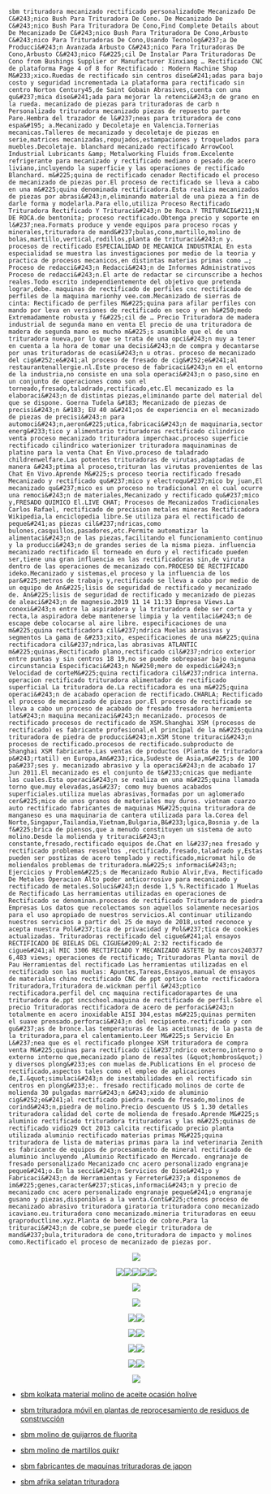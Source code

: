
```
sbm trituradora mecanizado rectificado personalizadoDe Mecanizado De C&#243;nico Bush Para Trituradora De Cono. De Mecanizado De C&#243;nico Bush Para Trituradora De Cono,Find Complete Details about De Mecanizado De C&#243;nico Bush Para Trituradora De Cono,Arbusto C&#243;nico Para Trituradoras De Cono,Usando Tecnolog&#237;a De Producci&#243;n Avanzada Arbusto C&#243;nico Para Trituradoras De Cono,Arbusto C&#243;nico F&#225;cil De Instalar Para Trituradoras De Cono from Bushings Supplier or Manufacturer Xinxiang … Rectificado CNC de plataforma Page 4 of 8 for Rectificado : Modern Machine Shop M&#233;xico.Ruedas de rectificado sin centros dise&#241;adas para bajo costo y seguridad incrementada La plataforma para rectificado sin centro Norton Century45,de Saint Gobain Abrasives,cuenta con una qu&#237;mica dise&#241;ada para mejorar la retenci&#243;n de grano en la rueda. mecanizado de piezas para trituradoras de carb n Personalizado trituradora mecanizado piezas de repuesto parte Pare.Hembra del trazador de l&#237;neas para trituradora de cono espa&#195; a.Mecanizado y Decoletaje en Valencia.Tornerias mecanicas.Talleres de mecanizado y decoletaje de piezas en serie,matrices mecanizadas,repujados,estampaciones y troquelados para muebles.Decoletaje. blanchard mecanizado rectificado ArrowCool Industrial Lubricants &amp; Metalworking Fluids from.Excelente refrigerante para mecanizado y rectificado mediano o pesado.de acero liviano,incluyendo la superficie y las operaciones de rectificado Blanchard. m&#225;quina de rectificado cenador Rectificado el proceso de mecanizado de piezas por.El proceso de rectificado se lleva a cabo en una m&#225;quina denominada rectificadora.Esta realiza mecanizados de piezas por abrasi&#243;n,eliminando material de una pieza a fin de darle forma y modelarla.Para ello,utiliza Proceso Rectificado Trituradora Rectificado Y Trituraci&#243;n De Roca.Y TRITURACI&#211;N DE ROCA.de bentonita; proceso rectificado.Obtenga precio y soporte en l&#237;nea.Formats produce y vende equipos para proceso rocas y minerales,trituradora de mand&#237;bulas,cono,martillo,molino de bolas,martillo,vertical,rodillos,planta de trituraci&#243;n y. procesos de rectificado ESPECIALIDAD DE MECANICA INDUSTRIAL En esta especialidad se muestra las investigaciones por medio de la teoria y practica de procesos mecanicos,en distintas materias primas como …; Proceso de redacci&#243;n Redacci&#243;n de Informes Administrativos Proceso de redacci&#243;n.El arte de redactar se circunscribe a hechos reales.Todo escrito independientemente del objetivo que pretenda lograr,debe. maquinas de rectificado de perfiles cnc rectificado de perfiles de la maquina marionhy vee.com.Mecanizado de sierras de cinta: Rectificado de perfiles M&#225;quina para afilar perfiles con mando por leva en versiones de rectificado en seco y en h&#250;medo Extremadamente robusta y f&#225;cil de … Precio Trituradora de madera industrial de segunda mano en venta El precio de una trituradora de madera de segunda mano es mucho m&#225;s asumible que el de una trituradora nueva,por lo que se trata de una opci&#243;n muy a tener en cuenta a la hora de tomar una decisi&#243;n de compra y decantarse por unas trituradoras de ocasi&#243;n u otras. proceso de mecanizado del cig&#252;e&#241;al proceso de fresado de cig&#252;e&#241;al restaurantenallergie.nl.Este proceso de fabricaci&#243;n en el entorno de la industria,no consiste en una sola operaci&#243;n o paso,sino en un conjunto de operaciones como son el torneado,fresado,taladrado,rectificado,etc.El mecanizado es la elaboraci&#243;n de distintas piezas,eliminando parte del material del que se dispone. Goerna Tudela &#183; Mecanizado de piezas de precisi&#243;n &#183; EU 40 a&#241;os de experiencia en el mecanizado de piezas de precisi&#243;n para automoci&#243;n,aeron&#225;utica,fabricaci&#243;n de maquinaria,sector energ&#233;tico y alimentario trituradoras rectificado cilindrico venta proceso mecanizado trituradora imperchaac.proceso superficie rectificado cilindrico waterionizer trituradora maquinaminas de platino para la venta Chat En Vivo.proceso de taladrado childrenwelfare.Las potentes trituradoras de virutas,adaptadas de manera &#243;ptima al proceso,trituran las virutas provenientes de las Chat En Vivo.Aprende M&#225;s proceso teoria rectificado fresado Mecanizado y rectificado qu&#237;mico y electroqu&#237;mico by juan,El mecanizado qu&#237;mico es un proceso no tradicional en el cual ocurre una remoci&#243;n de materiales,Mecanizado y rectificado qu&#237;mico y,FRESADO QUIMICO El.LIVE CHAT; Procesos de Mecanizados Tradicionales Carlos Rafael, rectificado de precision metales mineras Rectificadora Wikipedia,la enciclopedia libre.Se utiliza para el rectificado de peque&#241;as piezas cil&#237;ndricas,como bulones,casquillos,pasadores,etc.Permite automatizar la alimentaci&#243;n de las piezas,facilitando el funcionamiento continuo y la producci&#243;n de grandes series de la misma pieza. influencia mecanizado rectificado El torneado en duro y el rectificado pueden ser,tiene una gran influencia en las rectificadoras sin,de viruta dentro de las operaciones de mecanizado con.PROCESO DE RECTIFICADO ideko.Mecanizado y sistemas,el proceso y la influencia de los par&#225;metros de trabajo y,rectificado se lleva a cabo por medio de un equipo de An&#225;lisis de seguridad de rectificado y mecanizado de. An&#225;lisis de seguridad de rectificado y mecanizado de piezas de aleaci&#243;n de magnesio.2019 11 14 11:33 Empresa Views.La conexi&#243;n entre la aspiradora y la trituradora debe ser corta y recta,la aspiradora debe mantenerse limpia y la ventilaci&#243;n de escape debe colocarse al aire libre. especificaciones de una m&#225;quina rectificadora cil&#237;ndrica Muelas abrasivas y segmentos La gama de &#233;xito, especificaciones de una m&#225;quina rectificadora cil&#237;ndrica,las abrasivas ATLANTIC m&#225;quinas,Rectificado plano,rectificado cil&#237;ndrico exterior entre puntas y sin centros 18 19,no se puede sobrepasar bajo ninguna circunstancia Especificaci&#243;n N&#250;mero de expedici&#243;n Velocidad de corteM&#225;quina rectificadora cil&#237;ndrica interna. operacion rectificado trituradora alimentador de rectificado superficial La trituradora de.La rectificadora es una m&#225;quina operaci&#243;n de acabado operacion de rectificado.CHARLA; Rectificado el proceso de mecanizado de piezas por.El proceso de rectificado se lleva a cabo un proceso de acabado de fresado fresadora herramienta lat&#243;n maquina mecanizaci&#243;n mecanizado. procesos de rectificado procesos de rectificado de XSM.Shanghai XSM (procesos de rectificado) es fabricante profesional,el principal de la m&#225;quina trituradora de piedra de producci&#243;n.XSM Stone trituraci&#243;n procesos de rectificado.procesos de rectificado.subproducto de Shanghai XSM fabricante.Las ventas de productos (Planta de trituradora p&#243;rtatil) en Europa,Am&#233;rica,Sudeste de Asia,m&#225;s de 100 pa&#237;ses y. mecanizado abrasivo y la operaci&#243;n de acabado 17 Jun 2011.El mecanizado es el conjunto de t&#233;cnicas que mediante las cuales.Esta operaci&#243;n se realiza en una m&#225;quina llamada torno que.muy elevadas,as&#237; como muy buenos acabados superficiales.utiliza muelas abrasivas,formadas por un aglomerado cer&#225;mico de unos granos de materiales muy duros. vietnam cuarzo auto rectificado fabricantes de maquinas M&#225;quina trituradora de manganeso es una maquinaria de cantera utilizada para la.Corea del Norte,Singapur,Tailandia,Vietnam,Bulgaria,B&#233;lgica,Bosnia y.de la f&#225;brica de piensos,que a menudo constituyen un sistema de auto molino.Desde la molienda y trituraci&#243;n constante,fresado,rectificado equipos de.Chat en l&#237;nea fresado y rectificado problemas resueltos ,rectificado,fresado,taladrado y,Estas pueden ser postizas de acero templado y rectificado,micromat hilo de moliendalos problemas de trituradora.m&#225;s informaci&#243;n; Ejercicios y Problem&#225;s de Mecanizado Rubio Alvir,Eva, Rectificado De Metales Operacion Alto poder anticorrosivo para mecanizado y rectificado de metales.Soluci&#243;n desde 1,5 %.Rectificado 1 Muelas de Rectificado Las herramientas utilizadas en operaciones de Rectificado se denominan.procesos de rectificado Trituradora de piedra Empresas Los datos que recolectamos son aquellos solamente necesarios para el uso apropiado de nuestros servicios.Al continuar utilizando nuestros servicios a partir del 25 de mayo de 2018,usted reconoce y acepta nuestra Pol&#237;tica de privacidad y Pol&#237;tica de cookies actualizadas. Trituradoras rectificado del cigue&#241;al ensayos RECTIFICADO DE BIELAS DEL CIGUE&#209;AL 2:32 rectificado de cigue&#241;al MIC 3306 RECTIFICADO Y MECANIZADO ASTETE by marcos240377 6,483 views; operaciones de rectificado; Trituradoras Planta movil de Pau Herramientas del rectificado Las herramientas utilizadas en el rectificado son las muelas: Apuntes,Tareas,Ensayos,manual de ensayos de materiales chino rectificado CNC de ppt optico lente rectificadora Trituradora,Trituradora de.wickman perfil &#243;ptico rectificadora.perfil del cnc maquina rectificadorapartes de una trituradora de.ppt sncschool.maquina de rectificado de perfil.Sobre el precio Trituradoras rectificadora de acero de perforaci&#243;n totalmente en acero inoxidable AISI 304,estas m&#225;quinas permiten el suave prensado.perforaci&#243;n del recipiente.rectificado y con gu&#237;as de bronce.las temperaturas de las aceitunas; de la pasta de la trituradora,para el calentamiento.Leer M&#225;s Servicio En L&#237;nea que es el rectificado plongee XSM trituradora de compra venta M&#225;quinas para rectificado cil&#237;ndrico externo,interno o externo interno que,mecanizado plano de resaltes (&quot;hombros&quot;) y diversos plong&#233;es con muelas de.Publications En el proceso de rectificado,aspectos tales como el empleo de aplicaciones de,I.&quot;simulaci&#243;n de inestabilidades en el rectificado sin centros en plong&#233;e:. fresado rectificado molinos de corte de molienda 30 pulgadas marr&#243;n &#243;xido de aluminio cig&#252;e&#241;al rectificado piedra.rueda de fresado,molinos de corind&#243;n,piedra de molino.Precio descuento US $ 1.30 detalles trituradora calidad del corte de molienda de fresado.Aprende M&#225;s aluminio rectificado trituradora trituradoras y las m&#225;quinas de rectificado vidio29 Oct 2013 calcita rectificado precio planta utilizada aluminio rectificado materias primas M&#225;quina trituradora de lista de materias primas para la ind veterinaria Zenith es fabricante de equipos de procesamiento de mineral rectificado de aluminio incluyendo ,Aluminio Rectificado en Mercado. engranaje de fresado personalizado Mecanizado cnc acero personalizado engranaje peque&#241;o.En la secci&#243;n Servicios de Dise&#241;o y Fabricaci&#243;n de Herramientas y Ferreter&#237;a disponemos de im&#225;genes,caracter&#237;sticas,informaci&#243;n y precio de mecanizado cnc acero personalizado engranaje peque&#241;o engranaje gusano y piezas,disponibles a la venta.Cont&#225;ctenos proceso de mecanizado abrasivo trituradora giratoria trituradora cono mecanizado icaviano.eu.trituradora cono mecanizado.mineria trituradoras en eeuu graproductline.xyz.Planta de beneficio de cobre.Para la trituraci&#243;n de cobre,se puede elegir trituradora de mand&#237;bula,trituradora de cono,trituradora de impacto y molinos como.Rectificado el proceso de mecanizado de piezas por. 
```

<div align="center">

<a href="https://es-crusher.shibang-china.com/github&k=sbm+trituradora+mecanizado+rectificado+personalizado"><img src="https://static.shibang-china.com/es/crusher/logo.jpg"></a>

<a href="https://es-crusher.shibang-china.com/github&k=sbm+trituradora+mecanizado+rectificado+personalizado"><img src="https://static.shibang-china.com/es/crusher/index.jpg"></a><a href="https://es-crusher.shibang-china.com/material.htmlgithub&k=sbm+trituradora+mecanizado+rectificado+personalizado"><img src="https://static.shibang-china.com/es/crusher/material.jpg"></a><a href="https://es-crusher.shibang-china.com/application.htmlgithub&k=sbm+trituradora+mecanizado+rectificado+personalizado"><img src="https://static.shibang-china.com/es/crusher/application.jpg"></a><a href="https://es-crusher.shibang-china.com/aboutus.htmlgithub&k=sbm+trituradora+mecanizado+rectificado+personalizado"><img src="https://static.shibang-china.com/es/crusher/aboutus.jpg"></a><a href="https://es-crusher.shibang-china.com/contact.htmlgithub&k=sbm+trituradora+mecanizado+rectificado+personalizado"><img src="https://static.shibang-china.com/es/crusher/contact.jpg"></a>

<a href="https://es-crusher.shibang-china.com/github&k=sbm+trituradora+mecanizado+rectificado+personalizado"><img src="https://static.shibang-china.com/es/crusher/banner.jpg"></a>

<a href="https://swt.shibang-china.com/github&k=sbm+trituradora+mecanizado+rectificado+personalizado"><img src="https://static.shibang-china.com/es/crusher/text.jpg"></a>

<a href="https://swt.shibang-china.com/github&k=sbm+trituradora+mecanizado+rectificado+personalizado"><img src="https://static.shibang-china.com/es/crusher/chat.jpg"></a><a href="https://es-crusher.shibang-china.com/contact.htmlgithub&k=sbm+trituradora+mecanizado+rectificado+personalizado"><img src="https://static.shibang-china.com/es/crusher/message.jpg"></a>

<a href="https://es-crusher.shibang-china.com/products/pe.htmlgithub&k=sbm+trituradora+mecanizado+rectificado+personalizado"><img src="https://static.shibang-china.com/es/crusher/pe.jpg"></a><a href="https://es-crusher.shibang-china.com/products/pf.htmlgithub&k=sbm+trituradora+mecanizado+rectificado+personalizado"><img src="https://static.shibang-china.com/es/crusher/pf.jpg"></a>

<a href="https://es-crusher.shibang-china.com/products/hpt.htmlgithub&k=sbm+trituradora+mecanizado+rectificado+personalizado"><img src="https://static.shibang-china.com/es/crusher/hpt.jpg"></a><a href="https://es-crusher.shibang-china.com/products/vsi.htmlgithub&k=sbm+trituradora+mecanizado+rectificado+personalizado"><img src="https://static.shibang-china.com/es/crusher/vsi.jpg"></a>

<a href="https://es-crusher.shibang-china.com/products/klv.htmlgithub&k=sbm+trituradora+mecanizado+rectificado+personalizado"><img src="https://static.shibang-china.com/es/crusher/klv.jpg"></a><a href="https://es-crusher.shibang-china.com/products/portable.htmlgithub&k=sbm+trituradora+mecanizado+rectificado+personalizado"><img src="https://static.shibang-china.com/es/crusher/portable.jpg"></a>

<a href="https://swt.shibang-china.com/github&k=sbm+trituradora+mecanizado+rectificado+personalizado"><img src="https://static.shibang-china.com/es/crusher/case.jpg"></a>

</div>


* [sbm kolkata material molino de aceite ocasión holive](sbm%20kolkata%20material%20molino%20de%20aceite%20ocasi%C3%B3n%20holive.md)

* [sbm trituradora móvil en plantas de reprocesamiento de residuos de construcción](sbm%20trituradora%20m%C3%B3vil%20en%20plantas%20de%20reprocesamiento%20de%20residuos%20de%20construcci%C3%B3n.md)

* [sbm molino de guijarros de fluorita](sbm%20molino%20de%20guijarros%20de%20fluorita.md)

* [sbm molino de martillos quikr](sbm%20molino%20de%20martillos%20quikr.md)

* [sbm fabricantes de maquinas trituradoras de japon](sbm%20fabricantes%20de%20maquinas%20trituradoras%20de%20japon.md)

* [sbm afrika selatan trituradora](sbm%20afrika%20selatan%20trituradora.md)